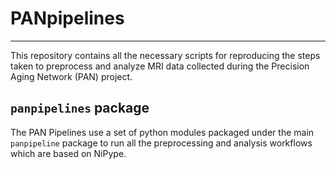 # PANpipelines
---
This repository contains all the necessary scripts for reproducing the steps taken to preprocess and analyze MRI data collected during the Precision Aging Network (PAN) project.

## `panpipelines` package
The PAN Pipelines use a set of python modules packaged under the main `panpipeline` package to run all the preprocessing and analysis workflows which are based on NiPype. 